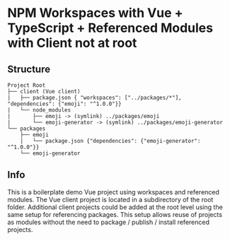 # NPM Workspaces with Vue + TypeScript + Referenced Modules with Client not at root

## Structure
```
Project Root
├── client (Vue client)
|   ├── package.json { "workspaces": ["../packages/*"], "dependencies": {"emoji": "^1.0.0"}}
|   └── node_modules
|       ├── emoji -> (symlink) ../packages/emoji
|       └── emoji-generator -> (symlink) ../packages/emoji-generator
└── packages
    ├── emoji
    |   └── package.json {"dependencies": {"emoji-generator": "^1.0.0"}}
    └── emoji-generator
```

## Info
This is a boilerplate demo Vue project using workspaces and referenced modules. The Vue client project is located in a subdirectory of the root folder. Additional client projects could be added at the root level using the same setup for referencing packages. This setup allows reuse of projects as modules without the need to package / publish / install referenced projects.